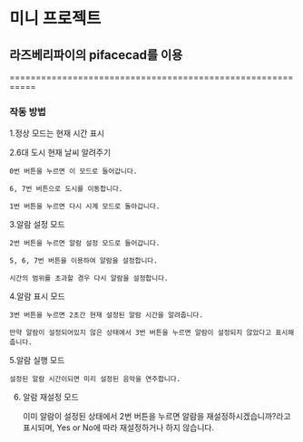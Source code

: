 # 미니 프로젝트
## 라즈베리파이의 pifacecad를 이용

===========================================================

### 작동 방법
1.정상 모드는 현재 시간 표시

2.6대 도시 현재 날씨 알려주기

    0번 버튼을 누르면 이 모드로 들어갑니다. 

    6, 7번 버튼으로 도시를 이동합니다.

    1번 버튼을 누르면 다시 시계 모드로 돌아갑니다.

3.알람 설정 모드

    2번 버튼을 누르면 알람 설정 모드로 들어갑니다.

    5, 6, 7번 버튼을 이용하여 알람을 설정합니다.

    시간의 범위를 초과할 경우 다시 알람을 설정합니다.

4.알람 표시 모드

    3번 버튼을 누르면 2초간 현재 설정된 알람 시간을 알려줍니다.

    만약 알람이 설정되어있지 않은 상태에서 3번 버튼을 누르면 알람이 설정되지 않았다고 표시해줍니다.

5.알람 실행 모드
 
    설정된 알람 시간이되면 미리 설정된 음악을 연주합니다.
    
6. 알람 재설정 모드
      
    이미 알람이 설정된 상태에서 2번 버튼을 누르면 알람을 재설정하시겠습니까?라고 표시되며, Yes or No에 따라 재설정하거나 하지 않습니다. 
       
  
